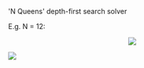 'N Queens' depth-first search solver

E.g. N = 12:

<p align="center">
  <img src="output.gif"/>
</p>

![](backtracks.png)

